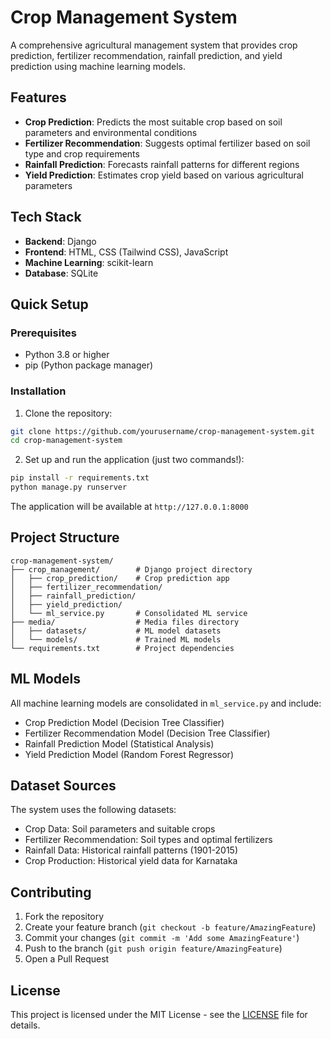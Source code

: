# Crop Management System

A comprehensive agricultural management system that provides crop prediction, fertilizer recommendation, rainfall prediction, and yield prediction using machine learning models.

## Features

- **Crop Prediction**: Predicts the most suitable crop based on soil parameters and environmental conditions
- **Fertilizer Recommendation**: Suggests optimal fertilizer based on soil type and crop requirements
- **Rainfall Prediction**: Forecasts rainfall patterns for different regions
- **Yield Prediction**: Estimates crop yield based on various agricultural parameters

## Tech Stack

- **Backend**: Django
- **Frontend**: HTML, CSS (Tailwind CSS), JavaScript
- **Machine Learning**: scikit-learn
- **Database**: SQLite

## Quick Setup

### Prerequisites

- Python 3.8 or higher
- pip (Python package manager)

### Installation

1. Clone the repository:
```bash
git clone https://github.com/yourusername/crop-management-system.git
cd crop-management-system
```

2. Set up and run the application (just two commands!):
```bash
pip install -r requirements.txt
python manage.py runserver
```

The application will be available at `http://127.0.0.1:8000`

## Project Structure

```
crop-management-system/
├── crop_management/        # Django project directory
│   ├── crop_prediction/    # Crop prediction app
│   ├── fertilizer_recommendation/
│   ├── rainfall_prediction/
│   ├── yield_prediction/
│   └── ml_service.py       # Consolidated ML service
├── media/                  # Media files directory
│   ├── datasets/           # ML model datasets
│   └── models/             # Trained ML models
└── requirements.txt        # Project dependencies
```

## ML Models

All machine learning models are consolidated in `ml_service.py` and include:
- Crop Prediction Model (Decision Tree Classifier)
- Fertilizer Recommendation Model (Decision Tree Classifier)
- Rainfall Prediction Model (Statistical Analysis)
- Yield Prediction Model (Random Forest Regressor)

## Dataset Sources

The system uses the following datasets:
- Crop Data: Soil parameters and suitable crops
- Fertilizer Recommendation: Soil types and optimal fertilizers
- Rainfall Data: Historical rainfall patterns (1901-2015)
- Crop Production: Historical yield data for Karnataka

## Contributing

1. Fork the repository
2. Create your feature branch (`git checkout -b feature/AmazingFeature`)
3. Commit your changes (`git commit -m 'Add some AmazingFeature'`)
4. Push to the branch (`git push origin feature/AmazingFeature`)
5. Open a Pull Request

## License

This project is licensed under the MIT License - see the [LICENSE](LICENSE) file for details.